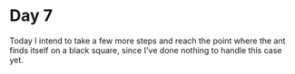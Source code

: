 # Day 7

Today I intend to take a few more steps and reach the point where the ant finds itself on a black square, since I've done nothing to handle this case yet.

